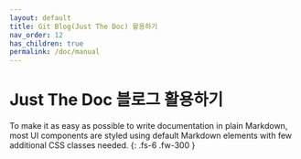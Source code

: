 ```yaml
---
layout: default
title: Git Blog(Just The Doc) 활용하기
nav_order: 12
has_children: true
permalink: /doc/manual
---
```


# Just The Doc 블로그 활용하기

To make it as easy as possible to write documentation in plain Markdown, most UI components are styled using default Markdown elements with few additional CSS classes needed.
{: .fs-6 .fw-300 }
